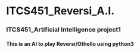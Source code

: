 # ITCS451_Reversi_A.I.
### ITCS451_Artificial Intelligence project1
#### This is an AI to play Reversi/Othello using python3
